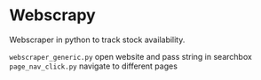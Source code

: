 # Webscrapy
Webscraper in python to track stock availability.

`webscraper_generic.py` open website and pass string in searchbox 
`page_nav_click.py` navigate to different pages
